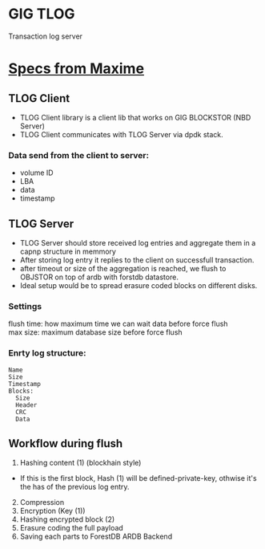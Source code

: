 # GIG TLOG 
Transaction log server

# [Specs from Maxime](https://github.com/g8os/tlog/blob/master/SPECS.md)

## TLOG Client

- TLOG Client library is a client lib that works on GIG BLOCKSTOR (NBD Server)
- TLOG Client communicates with TLOG Server via dpdk stack.

### Data send from the client to server:
- volume ID
- LBA
- data
- timestamp

## TLOG Server

- TLOG Server should store received log entries and aggregate them in a capnp structure in memmory
- After storing log entry it replies to the client on successfull transaction.
- after timeout or size of the aggregation is reached, we flush to OBJSTOR on top of ardb with forstdb datastore.
- Ideal setup would be to spread erasure coded blocks on different disks.

### Settings

flush time: how maximum time we can wait data before force flush  
max size: maximum database size before force flush

### Enrty log structure:
```
Name
Size
Timestamp
Blocks:
  Size
  Header
  CRC
  Data
```

## Workflow during flush

1. Hashing content (1) (blockhain style)
 - If this is the first block, Hash (1) will be defined-private-key, 
   othwise it's the has of the previous log entry.
2. Compression
3. Encryption (Key (1))
4. Hashing encrypted block (2)
5. Erasure coding the full payload
6. Saving each parts to ForestDB ARDB Backend
